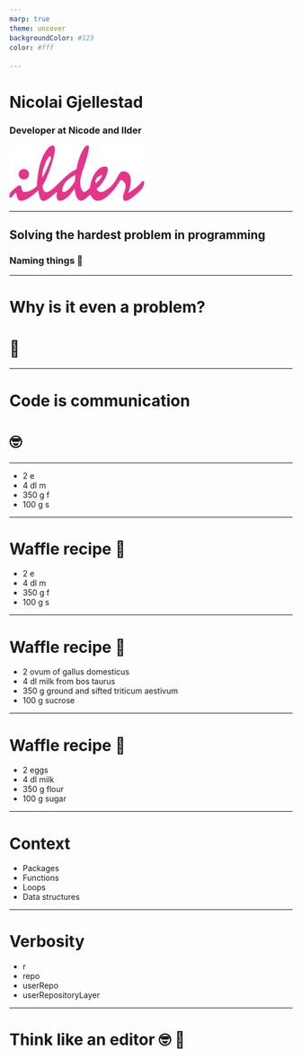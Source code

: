 ```yaml
---
marp: true
theme: uncover
backgroundColor: #123
color: #fff

---
```


# Nicolai Gjellestad

### Developer at Nicode and Ilder
![Ilder width:300px height:auto](./assets/ilder.svg)

---
## Solving the hardest problem in programming
### Naming things :tada:

---
# Why is it even a problem? 

# :thinking:
<!---
- Code is written for humans to read
- Programmers are mostly problem solvers, not writers or communicators
- It's hard to think from another perspective
- The programmer understands the code, at that time
- We don't bother really, the code runs, the tests pass, hey ho let's go
--->
---
# Code is communication
# 🤓
<!---
The code we write describes how it works and what it represents to other humans
Most of us don't think about code as communication, but it really is
It tells your team, or the entire world if it's open source, 
I like to think about code in the same way I think
--->
---
- 2 e
- 4 dl m
- 350 g f
- 100 g s

---
# Waffle recipe 🧇
- 2 e
- 4 dl m
- 350 g f
- 100 g s
 
---
# Waffle recipe 🧇
- 2 ovum of gallus domesticus
- 4 dl milk from bos taurus
- 350 g ground and sifted triticum aestivum
- 100 g sucrose

---
# Waffle recipe 🧇
- 2 eggs
- 4 dl milk
- 350 g flour 
- 100 g sugar

---
# Context
- Packages
- Functions
- Loops
- Data structures
---
# Verbosity
- r
- repo
- userRepo
- userRepositoryLayer
---
# Think like an editor 🤓 📖
<!---
---
# Set correct verbosity and context